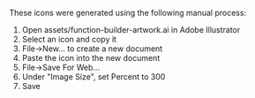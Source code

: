 These icons were generated using the following manual process:

1. Open assets/function-builder-artwork.ai in Adobe Illustrator
2. Select an icon and copy it
3. File->New... to create a new document
4. Paste the icon into the new document
5. File->Save For Web...
6. Under "Image Size", set Percent to 300
7. Save